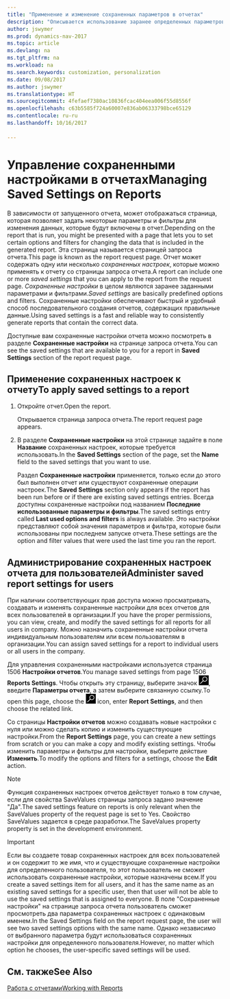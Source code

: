 ```yaml
---
title: "Применение и изменение сохраненных параметров в отчетах"
description: "Описывается использование заранее определенных параметров и фильтров для настройки отчета и формирования правильных данных."
author: jswymer
ms.prod: dynamics-nav-2017
ms.topic: article
ms.devlang: na
ms.tgt_pltfrm: na
ms.workload: na
ms.search.keywords: customization, personalization
ms.date: 09/08/2017
ms.author: jswymer
ms.translationtype: HT
ms.sourcegitcommit: 4fefaef7380ac10836fcac404eea006f55d8556f
ms.openlocfilehash: c63b5585f724a60007e836ab06333798bce65129
ms.contentlocale: ru-ru
ms.lasthandoff: 10/16/2017

---
```

# <a name="managing-saved-settings-on-reports"></a><span data-ttu-id="2133d-103">Управление сохраненными настройками в отчетах</span><span class="sxs-lookup"><span data-stu-id="2133d-103">Managing Saved Settings on Reports</span></span>
<span data-ttu-id="2133d-104">В зависимости от запущенного отчета, может отображаться страница, которая позволяет задать некоторые параметры и фильтры для изменения данных, которые будут включены в отчет.</span><span class="sxs-lookup"><span data-stu-id="2133d-104">Depending on the report that is run, you might be presented with a page that lets you to set certain options and filters for changing the data that is included in the generated report.</span></span> <span data-ttu-id="2133d-105">Эта страница называется страницей запроса отчета.</span><span class="sxs-lookup"><span data-stu-id="2133d-105">This page is known as the report request page.</span></span> <span data-ttu-id="2133d-106">Отчет может содержать одну или несколько *сохраненных настроек*, которые можно применять к отчету со страницы запроса отчета.</span><span class="sxs-lookup"><span data-stu-id="2133d-106">A report can include one or more *saved settings* that you can apply to the report from the request page.</span></span> <span data-ttu-id="2133d-107">*Сохраненные настройки* в целом являются заранее заданными параметрами и фильтрами.</span><span class="sxs-lookup"><span data-stu-id="2133d-107">*Saved settings* are basically predefined options and filters.</span></span> <span data-ttu-id="2133d-108">Сохраненные настройки обеспечивают быстрый и удобный способ последовательного создания отчетов, содержащих правильные данные.</span><span class="sxs-lookup"><span data-stu-id="2133d-108">Using saved settings is a fast and reliable way to consistently generate reports that contain the correct data.</span></span>

<span data-ttu-id="2133d-109">Доступные вам сохраненные настройки отчета можно посмотреть в разделе **Сохраненные настройки** на странице запроса отчета.</span><span class="sxs-lookup"><span data-stu-id="2133d-109">You can see the saved settings that are available to you for a report in **Saved Settings** section of the report request page.</span></span>  

## <a name="to-apply-saved-settings-to-a-report"></a><span data-ttu-id="2133d-110">Применение сохраненных настроек к отчету</span><span class="sxs-lookup"><span data-stu-id="2133d-110">To apply saved settings to a report</span></span>
1. <span data-ttu-id="2133d-111">Откройте отчет.</span><span class="sxs-lookup"><span data-stu-id="2133d-111">Open the report.</span></span>

   <span data-ttu-id="2133d-112">Открывается страница запроса отчета.</span><span class="sxs-lookup"><span data-stu-id="2133d-112">The report request page appears.</span></span>    
2. <span data-ttu-id="2133d-113">В разделе **Сохраненные настройки** на этой странице задайте в поле **Название** сохраненных настроек, которые требуется использовать.</span><span class="sxs-lookup"><span data-stu-id="2133d-113">In the **Saved Settings** section of the page, set the **Name** field  to the saved settings that you want to use.</span></span>

   <span data-ttu-id="2133d-114">Раздел **Сохраненные настройки** применяется, только если до этого был выполнен отчет или существуют сохраненные операции настроек.</span><span class="sxs-lookup"><span data-stu-id="2133d-114">The **Saved Settings** section only appears if the report has been run before or if there are existing saved settings entries.</span></span> <span data-ttu-id="2133d-115">Всегда доступны сохраненные настройки под названием **Последние использованные параметры и фильтры**.</span><span class="sxs-lookup"><span data-stu-id="2133d-115">The saved settings entry called **Last used options and filters** is always available.</span></span> <span data-ttu-id="2133d-116">Это настройки представляют собой значения параметров и фильтра, которые были использованы при последнем запуске отчета.</span><span class="sxs-lookup"><span data-stu-id="2133d-116">These settings are the option and filter values that were used the last time you ran the report.</span></span>

## <a name="administer-saved-report-settings-for-users"></a><span data-ttu-id="2133d-117">Администрирование сохраненных настроек отчета для пользователей</span><span class="sxs-lookup"><span data-stu-id="2133d-117">Administer saved report settings for users</span></span>
<span data-ttu-id="2133d-118">При наличии соответствующих прав доступа можно просматривать, создавать и изменять сохраненные настройки для всех отчетов для всех пользователей в организации.</span><span class="sxs-lookup"><span data-stu-id="2133d-118">If you have the proper permissions, you can view, create, and modify the saved settings for all reports for all users in company.</span></span> <span data-ttu-id="2133d-119">Можно назначить сохраненные настройки отчета индивидуальным пользователям или всем пользователям в организации.</span><span class="sxs-lookup"><span data-stu-id="2133d-119">You can assign saved settings for a report to individual users or all users in the company.</span></span>

<span data-ttu-id="2133d-120">Для управления сохраненными настройками используется страница 1506 **Настройки отчетов**.</span><span class="sxs-lookup"><span data-stu-id="2133d-120">You manage saved settings from page 1506 **Reports Settings**.</span></span> <span data-ttu-id="2133d-121">Чтобы открыть эту страницу, выберите значок ![Поиск страницы или отчета](media/ui-search/search_small.png "Значок поиска страницы или отчета"), введите **Параметры отчета**, а затем выберите связанную ссылку.</span><span class="sxs-lookup"><span data-stu-id="2133d-121">To open this page, choose the ![Search for Page or Report](media/ui-search/search_small.png "Search for Page or Report icon") icon, enter **Report Settings**, and then choose the related link.</span></span>

<span data-ttu-id="2133d-122">Со страницы **Настройки отчетов** можно создавать новые настройки с нуля или можно сделать копию и изменить существующие настройки.</span><span class="sxs-lookup"><span data-stu-id="2133d-122">From the **Report Settings** page, you can create a new settings from scratch or you can make a copy and modify existing settings.</span></span> <span data-ttu-id="2133d-123">Чтобы изменить параметры и фильтры для настройки, выберите действие **Изменить**.</span><span class="sxs-lookup"><span data-stu-id="2133d-123">To modify the options and filters for a settings, choose the **Edit** action.</span></span>

> [!NOTE]
> <span data-ttu-id="2133d-124">Функция сохраненных настроек отчетов действует только в том случае, если для свойства SaveValues страницы запроса задано значение "Да".</span><span class="sxs-lookup"><span data-stu-id="2133d-124">The saved settings feature on reports is only relevant when the SaveValues property of the request page is set to Yes.</span></span> <span data-ttu-id="2133d-125">Свойство SaveValues задается в среде разработки.</span><span class="sxs-lookup"><span data-stu-id="2133d-125">The SaveValues property property is set in the development environment.</span></span>  

> [!Important]
> <span data-ttu-id="2133d-126">Если вы создаете товар сохраненных настроек для всех пользователей и он содержит то же имя, что и существующие сохраненные настройки для определенного пользователя, то этот пользователь не сможет использовать сохраненные настройки, которые назначены всем.</span><span class="sxs-lookup"><span data-stu-id="2133d-126">If you create a saved settings item for all users, and it has the same name as an existing saved settings for a specific user, then that user will not be able to use the saved settings that is assigned to everyone.</span></span>  <span data-ttu-id="2133d-127">В поле "Сохраненные настройки" на странице запроса отчета пользователь сможет просмотреть два параметра сохраненных настроек с одинаковым именем.</span><span class="sxs-lookup"><span data-stu-id="2133d-127">In the Saved Settings field on the report request page, the user will see two saved settings options with the same name.</span></span> <span data-ttu-id="2133d-128">Однако независимо от выбранного параметра будут использоваться сохраненных настройки для определенного пользователя.</span><span class="sxs-lookup"><span data-stu-id="2133d-128">However, no matter which option he chooses, the user-specific saved settings will be used.</span></span>

## <a name="see-also"></a><span data-ttu-id="2133d-129">См. также</span><span class="sxs-lookup"><span data-stu-id="2133d-129">See Also</span></span>
[<span data-ttu-id="2133d-130">Работа с отчетами</span><span class="sxs-lookup"><span data-stu-id="2133d-130">Working with Reports</span></span>](ui-work-report.md)  

